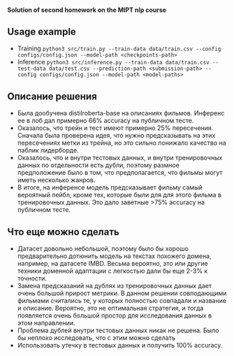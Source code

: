 #### Solution of second homework on the MIPT nlp course

## Usage example
* Training ```python3 src/train.py --train-data data/train.csv --config configs/config.json --model-path <checkpoints-path>```
* Inference ```python3 src/inference.py --train-data data/train.csv --test-data data/test.csv --prediction-path <submission-path> --config configs/config.json --model-path <model-paths>```

## Описание решения
* Была дообучена distilroberta-base на описаниях фильмов. Инференс ее в лоб дал примерно 66% accuracy на публичном тесте.
* Оказалось, что трейн и тест имеют примерно 25% пересечения. Сначала была проверена идея, что нужно предсказывать 
на этих пересечениях метки из трейна, но это сильно понижало качество на паблик лидерборде.
* Оказалось, что и внутри тестовых данных, и внутри тренировочных данных по отдельности есть дубли, поэтому размное
предположение было в том, что предполагается, что фильмы могут иметь несколько жанров.
* В итоге, на инференсе модель предсказывает фильму самый вероятный лейбл, кроме тех, которые были для для этого фильма в
тренировочных данных. Это дало заветные >75% accuracy на публичном тесте.

## Что еще можно сделать
* Датасет довольно небольшой, поэтому было бы хорошо предварительно дотюнить модель на текстах похожего домена, например, 
на датасете IMBD. Весьма вероятно, это или другие техники доменной адаптации с легкостью дали бы еще 2-3% к точности.
* Замена предсказаний на дублях из тренировочных данных дает очень большой прирост метрики. В данном решении совподающими
фильмами считались те, у которых полностью совпадали и название и описание. Вероятно, это не оптимальная стратегия, и тогда 
появляется очень большой простор для исследования данных в этом направлении.
* Проблема дублей внутри тестовых данных никак не решена. Было бы неплохо исследовать, что с этим можно сделать
* Использовать утечку в тестовых данных и получить 100% accuracy.